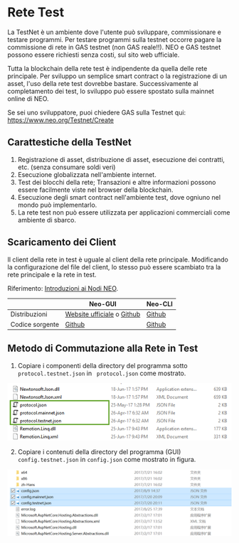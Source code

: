# Rete Test

La TestNet è un ambiente dove l'utente può sviluppare, commissionare e testare programmi. Per testare programmi sulla testnet occorre pagare la commissione di rete in GAS testnet (non GAS reale!!). NEO e GAS testnet possono essere richiesti senza costi, sul sito web ufficiale. 

Tutta la blockchain della rete test è indipendente da quella delle rete principale. Per sviluppo un semplice smart contract o la registrazione di un asset, l'uso della rete test dovrebbe bastare. Successivamente al completamento dei test, lo sviluppo può essere spostato sulla mainnet online di NEO.

Se sei uno sviluppatore, puoi chiedere GAS sulla Testnet qui: https://www.neo.org/Testnet/Create

## Carattestiche della TestNet 

1. Registrazione di asset, distribuzione di asset, esecuzione dei contratti, etc. (senza consumare soldi veri)
2. Esecuzione globalizzata nell'ambiente internet. 
3. Test dei blocchi della rete; Transazioni e altre informazioni possono essere facilmente viste nel browser della blockchain.
4. Esecuzione degli smart contract nell'ambiente test, dove ogniuno nel mondo può implementarlo.
5. La rete test non può essere utilizzata per applicazioni commerciali come ambiente di sbarco.

## Scaricamento dei Client

Il client della rete in test è uguale al client della rete principale. Modificando la configurazione del file del client, lo stesso può essere scambiato tra la rete principale e la rete in test.

Riferimento: [Introduzioni ai Nodi NEO](introduction.md).

|      | Neo-GUI                        | Neo-CLI                        |
| ---- | ---------------------------------------- | ---------------------------------------- |
| Distribuzioni | [Website ufficiale](https://www.neo.org/download) o [Github](https://github.com/neo-project/neo-gui/releases) | [Github](https://github.com/neo-project/neo-cli/releases) |
| Codice sorgente| [Github](https://github.com/neo-project/neo-gui) | [Github](https://github.com/neo-project/neo-cli) |

## Metodo di Commutazione alla Rete in Test 

1. Copiare i componenti della directory del programma sotto `protocol.testnet.json` in ` protocol.json` come mostrato.

![image](/assets/testnet_1.png)

2. Copiare i contenuti della directory del programma (GUI) `config.testnet.json` in `config.json` come mostrato in figura.

![image](/assets/testnet_2_v2.png)
